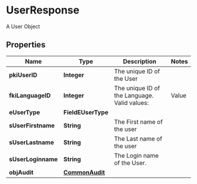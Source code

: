 

# UserResponse

A User Object

## Properties

| Name | Type | Description | Notes |
|------------ | ------------- | ------------- | -------------|
|**pkiUserID** | **Integer** | The unique ID of the User |  |
|**fkiLanguageID** | **Integer** | The unique ID of the Language.  Valid values:  |Value|Description| |-|-| |1|French| |2|English| |  |
|**eUserType** | **FieldEUserType** |  |  |
|**sUserFirstname** | **String** | The First name of the user |  |
|**sUserLastname** | **String** | The Last name of the user |  |
|**sUserLoginname** | **String** | The Login name of the User. |  |
|**objAudit** | [**CommonAudit**](CommonAudit.md) |  |  |



